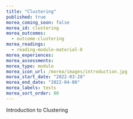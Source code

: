 ```yaml
---
title: "Clustering"
published: true
morea_coming_soon: false
morea_id: clustering
morea_outcomes:
  - outcome-clustering
morea_readings:
  - reading-module-material-8
morea_experiences:
morea_assessments:
morea_type: module
morea_icon_url: /morea/images/introduction.jpg
morea_start_date: "2022-03-28"
morea_end_date: "2022-04-06"
morea_labels: tests
morea_sort_order: 80
---
```


Introduction to Clustering
